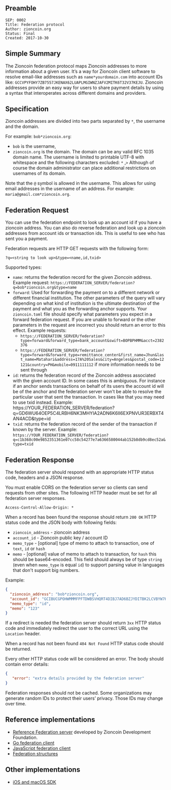 ## Preamble

```
SEP: 0002
Title: Federation protocol
Author: zioncoin.org
Status: Final
Created: 2017-10-30
```

## Simple Summary

The Zioncoin federation protocol maps Zioncoin addresses to more information about a given user. It’s a way for Zioncoin client software to resolve email-like addresses such as `name*yourdomain.com` into account IDs like: `GCCVPYFOHY7ZB7557JKENAX62LUAPLMGIWNZJAFV2MITK6T32V37KEJU`. Zioncoin addresses provide an easy way for users to share payment details by using a syntax that interoperates across different domains and providers.

## Specification

Zioncoin addresses are divided into two parts separated by `*`, the username and the domain.

For example: `bob*zioncoin.org`:

* `bob` is the username,
* `zioncoin.org` is the domain.
The domain can be any valid RFC 1035 domain name. The username is limited to printable UTF-8 with whitespace and the following characters excluded: `*` ,`>` Although of course the domain administrator can place additional restrictions on usernames of its domain.

Note that the `@` symbol is allowed in the username. This allows for using email addresses in the username of an address. For example: `maria@gmail.com*zioncoin.org`.

## Federation Request

You can use the federation endpoint to look up an account id if you have a zioncoin address. You can also do reverse federation and look up a zioncoin addresses from account ids or transaction ids. This is useful to see who has sent you a payment.

Federation requests are HTTP GET requests with the following form:

`?q=<string to look up>&type=<name,id,txid>`

Supported types:

* `name`: returns the federation record for the given Zioncoin address. Example request:
`https://FEDERATION_SERVER/federation?q=bob*zioncoin.org&type=name`
* `forward`: Used for forwarding the payment on to a different network or different financial institution. The other parameters of the query will vary depending on what kind of institution is the ultimate destination of the payment and what you as the forwarding anchor supports. Your `zioncoin.toml` file should specify what parameters you expect in a forward federation request. If you are unable to forward or the other parameters in the request are incorrect you should return an error to this effect. Example requests:
  * `https://FEDERATION_SERVER/federation?type=forward&forward_type=bank_account&swift=BOPBPHMM&acct=2382376`
  * `https://FEDERATION_SERVER/federation?type=forward&forward_type=remittance_center&first_name=Jhun&last_name=Matahari&address=17A%20Sales&city=Angeles&postal_code=12121&country=PH&mobile=0911111112` if more information needs to be sent through
* `id`: returns the federation record of the Zioncoin address associated with the given account ID. In some cases this is ambiguous. For instance if an anchor sends transactions on behalf of its users the account id will be of the anchor and the federation server won’t be able to resolve the particular user that sent the transaction. In cases like that you may need to use txid instead. Example: https://YOUR_FEDERATION_SERVER/federation?q=GD6WU64OEP5C4LRBH6NK3MHYIA2ADN6K6II6EXPNVUR3ERBXT4AN4ACD&type=id
* `txid`: returns the federation record of the sender of the transaction if known by the server. Example:
`https://YOUR_FEDERATION_SERVER/federation?q=c1b368c00e9852351361e07cc58c54277e7a6366580044ab152b8db9cd8ec52a&type=txid`

## Federation Response

The federation server should respond with an appropriate HTTP status code, headers and a JSON response.

You must enable CORS on the federation server so clients can send requests from other sites. The following HTTP header must be set for all federation server responses.
```
Access-Control-Allow-Origin: *
```

When a record has been found the response should return `200 OK` HTTP status code and the JSON body with following fields:

* `zioncoin_address` - zioncoin address
* `account_id` - Zioncoin public key / account ID
* `memo_type` - [optional] type of memo to attach to transaction, one of `text`, `id` or `hash`
* `memo` - [optional] value of memo to attach to transaction, for `hash` this should be base64-encoded. This field should always be of type `string` (even when `memo_type` is equal `id`) to support parsing value in languages that don't support big numbers.

Example:
```json
{
  "zioncoin_address": "bob*zioncoin.org",
  "account_id": "GCIBUCGPOHWMMMFPFTDWBSVHQRT4DIBJ7AD6BZJYDITBK2LCVBYW7HUQ",
  "memo_type": "id",
  "memo": "123"
}
```

If a redirect is needed the federation server should return `3xx` HTTP status code and immediately redirect the user to the correct URL using the `Location` header.

When a record has not been found `404 Not Found` HTTP status code should be returned.

Every other HTTP status code will be considered an error. The body should contain error details:
```json
{
   "error": "extra details provided by the federation server"
}
```

Federation responses should not be cached. Some organizations may generate random IDs to protect their users’ privacy. Those IDs may change over time.

## Reference implementations

* [Reference Federation server](https://github.com/zioncoin/go/tree/master/services/federation) developed by Zioncoin Development Foundation.
* [Go federation client](https://github.com/zioncoin/go/tree/master/clients/federation)
* [JavaScript federation client](http://zioncoin.github.io/js-zioncoin-sdk/FederationServer.html)
* [Federation structures](https://github.com/zioncoin/go/blob/master/protocols/federation/main.go)

## Other implementations

* [iOS and macOS SDK](https://github.com/Soneso/zioncoin-ios-mac-sdk/blob/master/README.md#5-using-a-federation-server)

